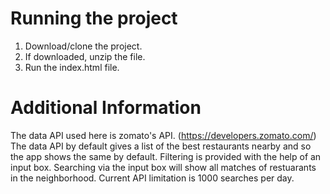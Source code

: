 # Running the project
1. Download/clone the project.
2. If downloaded, unzip the file.
3. Run the index.html file.

# Additional Information

The data API used here is zomato's API. (https://developers.zomato.com/)
The data API by default gives a list of the best restaurants nearby and so the app shows the same by default.
Filtering is provided with the help of an input box. Searching via the input box will show all matches of restuarants in the neighborhood.
Current API limitation is 1000 searches per day.